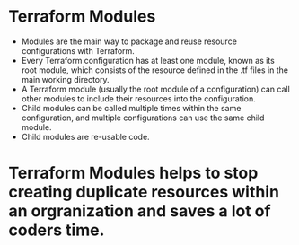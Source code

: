 # Terraform Modules

- Modules are the main way to package and reuse resource configurations with Terraform.
- Every Terraform configuration has at least one module, known as its root module, which consists of the resource defined in the .tf files in the main working directory.
- A Terraform module (usually the root module of a configuration) can call other modules to include their resources into the configuration.
- Child modules can be called multiple times within the same configuration, and multiple configurations can use the same child module.
- Child modules are re-usable code. 

# Terraform Modules helps to stop creating duplicate resources within an orgranization and saves a lot of coders time.




